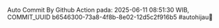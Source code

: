 Auto Commit By Github Action pada: 2025-06-11 08:51:30 WIB, COMMIT_UUID b6546300-73a8-4f8b-8e02-12d5c2f916b5 #autohijau🗿
